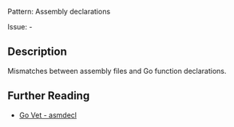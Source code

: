 Pattern: Assembly declarations

Issue: -

## Description

Mismatches between assembly files and Go function declarations.

## Further Reading

* [Go Vet - asmdecl](https://golang.org/cmd/vet/#hdr-Assembly_declarations)